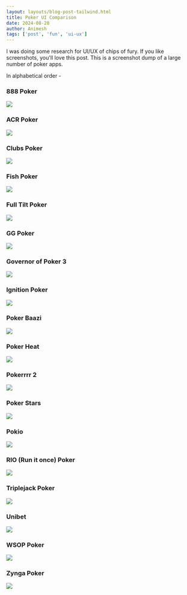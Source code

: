 ```yaml
---
layout: layouts/blog-post-tailwind.html
title: Poker UI Comparison
date: 2024-08-28
author: Animesh
tags: ['post', 'fun', 'ui-ux']
---
```

I was doing some research for UI/UX of chips of fury. If you like screenshots, you'll love this post. 
This is a screenshot dump of a large number of poker apps.

In alphabetical order -

### 888 Poker
<img src="/images/posts/poker-ui/888_poker.jpg" class="post_image">

### ACR Poker
<img src="/images/posts/poker-ui/acr_poker.webp" class="post_image">

### Clubs Poker
<img src="/images/posts/poker-ui/clubspoker.jpg" class="post_image">

### Fish Poker
<img src="/images/posts/poker-ui/fish_poker.jpg" class="post_image">

### Full Tilt Poker
<img src="/images/posts/poker-ui/full_tilt.jpg" class="post_image">

### GG Poker
<img src="/images/posts/poker-ui/ggpoker.jpg" class="post_image">

### Governor of Poker 3
<img src="/images/posts/poker-ui/governor_of_poker_3.jpg" class="post_image">

### Ignition Poker
<img src="/images/posts/poker-ui/ignition.jpg" class="post_image">

### Poker Baazi
<img src="/images/posts/poker-ui/poker_baazi.jpg" class="post_image">

### Poker Heat
<img src="/images/posts/poker-ui/poker_heat.webp" class="post_image">

### Pokerrrr 2
<img src="/images/posts/poker-ui/pokerrrr2.jpg" class="post_image">

### Poker Stars
<img src="/images/posts/poker-ui/pokerstars.jpg" class="post_image">

### Pokio
<img src="/images/posts/poker-ui/pokio.jpg" class="post_image">

### RIO (Run it once) Poker
<img src="/images/posts/poker-ui/run_it_once_poker.jpg" class="post_image">

### Triplejack Poker
<img src="/images/posts/poker-ui/triplejack_poker.jpg" class="post_image">

### Unibet
<img src="/images/posts/poker-ui/unibet.jpg" class="post_image">

### WSOP Poker
<img src="/images/posts/poker-ui/wsop_poker.jpg" class="post_image">

### Zynga Poker
<img src="/images/posts/poker-ui/zynga_poker.jpg" class="post_image">
